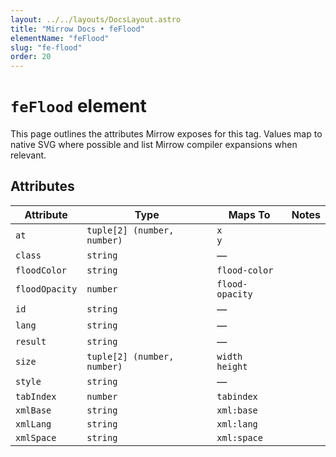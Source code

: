 ```yaml
---
layout: ../../layouts/DocsLayout.astro
title: "Mirrow Docs • feFlood"
elementName: "feFlood"
slug: "fe-flood"
order: 20
---
```


# `feFlood` element

This page outlines the attributes Mirrow exposes for this tag.
Values map to native SVG where possible and list Mirrow compiler expansions when relevant.

## Attributes

| Attribute | Type | Maps To | Notes |
| --- | --- | --- | --- |
| `at` | `tuple[2] (number, number)` | `x`<br />`y` |  |
| `class` | `string` | &mdash; |  |
| `floodColor` | `string` | `flood-color` |  |
| `floodOpacity` | `number` | `flood-opacity` |  |
| `id` | `string` | &mdash; |  |
| `lang` | `string` | &mdash; |  |
| `result` | `string` | &mdash; |  |
| `size` | `tuple[2] (number, number)` | `width`<br />`height` |  |
| `style` | `string` | &mdash; |  |
| `tabIndex` | `number` | `tabindex` |  |
| `xmlBase` | `string` | `xml:base` |  |
| `xmlLang` | `string` | `xml:lang` |  |
| `xmlSpace` | `string` | `xml:space` |  |

